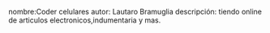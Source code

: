 nombre:Coder celulares
autor: Lautaro Bramuglia
descripción: tiendo online de articulos electronicos,indumentaria y mas.

